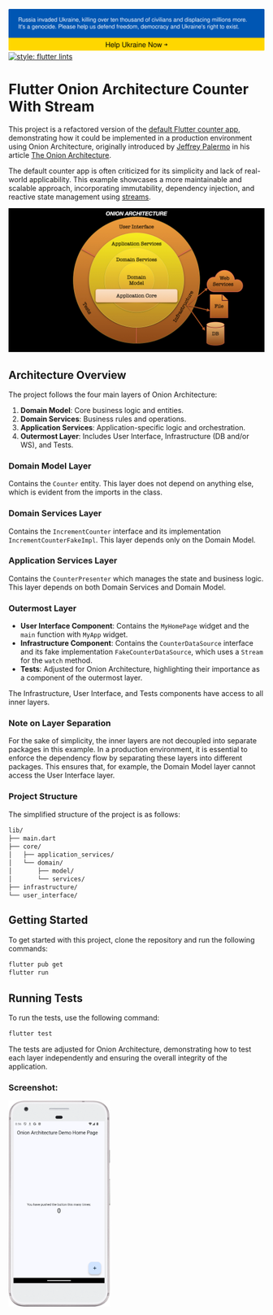 [![Stand With Ukraine](https://raw.githubusercontent.com/vshymanskyy/StandWithUkraine/main/banner2-direct.svg)](https://stand-with-ukraine.pp.ua)
[![style: flutter lints](https://img.shields.io/badge/style-flutter__lints-blue)](https://pub.dev/packages/flutter_lints)

# Flutter Onion Architecture Counter With Stream

This project is a refactored version of the
[default Flutter counter app](https://dartpad.dev/?sample=counter),
demonstrating how it could be implemented in a production environment using
Onion Architecture, originally introduced by
[Jeffrey Palermo](https://jeffreypalermo.com/about/) in his article
[The Onion Architecture](https://jeffreypalermo.com/2008/07/the-onion-architecture-part-1/).

The default counter app is often criticized for its simplicity and lack of
real-world applicability. This example showcases a more maintainable and
scalable approach, incorporating immutability, dependency injection, and
reactive state management
using [streams](https://dart.dev/libraries/async/using-streams).

<!--suppress CheckImageSize -->
<a href="https://sites.libsyn.com/412964/onion-architecture-episode-2">
<!--suppress CheckImageSize -->
<img src="documentation/onion_architecture.jpeg" width="800" title="Onion Architecture" alt="Image of the Onion Architecture Pattern">
</a>

## Architecture Overview

The project follows the four main layers of Onion Architecture:

1. **Domain Model**: Core business logic and entities.
2. **Domain Services**: Business rules and operations.
3. **Application Services**: Application-specific logic and orchestration.
4. **Outermost Layer**: Includes User Interface, Infrastructure (DB and/or WS),
   and Tests.

### Domain Model Layer

Contains the `Counter` entity. This layer does not depend on anything else,
which is evident from the imports in the class.

### Domain Services Layer

Contains the `IncrementCounter` interface and its implementation
`IncrementCounterFakeImpl`. This layer depends only on the Domain Model.

### Application Services Layer

Contains the `CounterPresenter` which manages the state and business logic.
This layer depends on both Domain Services and Domain Model.

### Outermost Layer

- **User Interface Component**: Contains the `MyHomePage` widget and the
  `main` function with `MyApp` widget.
- **Infrastructure Component**: Contains the `CounterDataSource` interface and
  its fake implementation `FakeCounterDataSource`, which uses a `Stream` for the
  `watch` method.
- **Tests**: Adjusted for Onion Architecture, highlighting their importance as
  a component of the outermost layer.

The Infrastructure, User Interface, and Tests components have access to all
inner layers.

### Note on Layer Separation

For the sake of simplicity, the inner layers are not decoupled into separate
packages in this example. In a production environment, it is essential to
enforce the dependency flow by separating these layers into different
packages. This ensures that, for example, the Domain Model layer cannot access
the User Interface layer.

### Project Structure

The simplified structure of the project is as follows:

```
lib/
├── main.dart
├── core/
│   ├── application_services/
│   └── domain/
│       ├── model/
│       └── services/
├── infrastructure/
└── user_interface/
```

## Getting Started

To get started with this project, clone the repository and run the following
commands:

```bash
flutter pub get
flutter run
```

## Running Tests

To run the tests, use the following command:

```bash
flutter test
```

The tests are adjusted for Onion Architecture, demonstrating how to test each
layer independently and ensuring the overall integrity of the application.

### Screenshot:

<!--suppress CheckImageSize -->
<img src="screenshots/Android_Screenshot_20240805.png" width="200"  alt="screenshot">